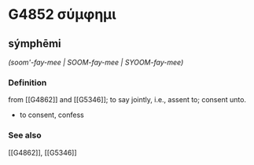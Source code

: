 # G4852 σύμφημι

## sýmphēmi

_(soom'-fay-mee | SOOM-fay-mee | SYOOM-fay-mee)_

### Definition

from [[G4862]] and [[G5346]]; to say jointly, i.e., assent to; consent unto.

- to consent, confess

### See also

[[G4862]], [[G5346]]

